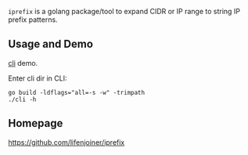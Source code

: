 `iprefix` is a golang package/tool to expand CIDR or IP range to string IP prefix patterns.

## Usage and Demo

[cli](./cli) demo.

Enter cli dir in CLI:
```
go build -ldflags="all=-s -w" -trimpath
./cli -h
```

## Homepage

https://github.com/lifenjoiner/iprefix

